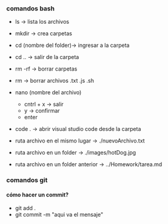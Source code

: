 

### comandos bash
- ls -> lista los archivos
- mkdir -> crea carpetas
- cd (nombre del folder)-> ingresar a la carpeta
- cd .. -> salir de la carpeta
- rm -rf -> borrar carpetas
- rm -> borrar archivos .txt .js .sh
- nano (nombre del archivo)
    - cntrl + x -> salir
    - y -> confirmar
    - enter
- code . -> abrir visual studio code desde la carpeta

- ruta archivo en el mismo lugar -> ./nuevoArchivo.txt

- ruta archivo en un folder -> ./images/hotDog.jpg

- ruta archivo en un folder anterior -> ../Homework/tarea.md

### comandos git 
#### cómo hacer un commit?
- git add .
- git commit -m "aqui va el mensaje"
